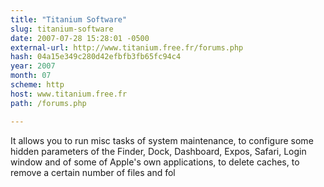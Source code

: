 ```yaml
---
title: "Titanium Software"
slug: titanium-software
date: 2007-07-28 15:28:01 -0500
external-url: http://www.titanium.free.fr/forums.php
hash: 04a15e349c280d42efbfb3fb65fc94c4
year: 2007
month: 07
scheme: http
host: www.titanium.free.fr
path: /forums.php

---
```


It allows you to run misc tasks of system maintenance, to configure some hidden parameters of the Finder, Dock, Dashboard, Expos, Safari, Login window and of some of Apple's own applications, to delete caches, to remove a certain number of files and fol

